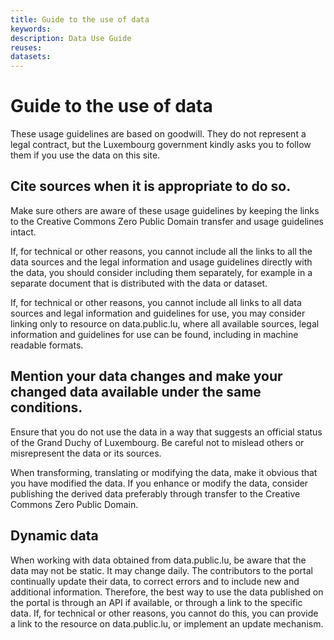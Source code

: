 ```yaml
---
title: Guide to the use of data
keywords:
description: Data Use Guide
reuses:
datasets:
---
```

Guide to the use of data
===============================

These usage guidelines are based on goodwill. They do not represent a legal contract, but the Luxembourg government kindly asks you to follow them if you use the data on this site.

Cite sources when it is appropriate to do so.
--------------------------------------------------

Make sure others are aware of these usage guidelines by keeping the links to the Creative Commons Zero Public Domain transfer and usage guidelines intact.

If, for technical or other reasons, you cannot include all the links to all the data sources and the legal information and usage guidelines directly with the data, you should consider including them separately, for example in a separate document that is distributed with the data or dataset.

If, for technical or other reasons, you cannot include all links to all data sources and legal information and guidelines for use, you may consider linking only to resource on data.public.lu, where all available sources, legal information and guidelines for use can be found, including in machine readable formats.

Mention your data changes and make your changed data available under the same conditions.
---------------------------------------------------------------------------------------------------------------

Ensure that you do not use the data in a way that suggests an official status of the Grand Duchy of Luxembourg. Be careful not to mislead others or misrepresent the data or its sources.

When transforming, translating or modifying the data, make it obvious that you have modified the data. If you enhance or modify the data, consider publishing the derived data preferably through transfer to the Creative Commons Zero Public Domain.

Dynamic data
------------------

When working with data obtained from data.public.lu, be aware that the data may not be static. It may change daily. The contributors to the portal continually update their data, to correct errors and to include new and additional information. Therefore, the best way to use the data published on the portal is through an API if available, or through a link to the specific data. If, for technical or other reasons, you cannot do this, you can provide a link to the resource on data.public.lu, or implement an update mechanism.
